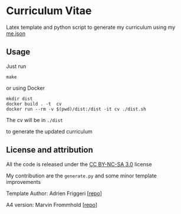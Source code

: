 # Curriculum Vitae

Latex template and python script to generate my curriculum using my [me.json](https://github.com/galatolofederico/me.json)

## Usage

Just run

```
make
```

or using Docker

```
mkdir dist
docker build . -t  cv
docker run --rm -v $(pwd)/dist:/dist -it cv ./dist.sh
```

The cv will be in `./dist`

to generate the updated curriculum

## License and attribution

All the code is released under the [CC BY-NC-SA 3.0](http://creativecommons.org/licenses/by-nc-sa/3.0/) license 

My contribution are the `generate.py` and some minor template improvements

Template Author: Adrien Friggeri [[repo](https://github.com/afriggeri/CV)]

A4 version: Marvin Frommhold [[repo](https://github.com/depressiveRobot/friggeri-cv-a4)]
